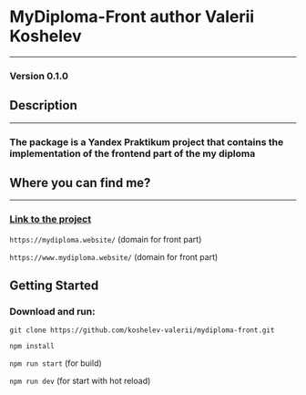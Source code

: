 # MyDiploma-Front author Valerii Koshelev
-------------------------------

### Version 0.1.0

## Description
-------------------------------

### The package is a Yandex Praktikum project that contains the implementation of the frontend part of the my diploma

## Where you can find me?
-------------------------------

### [Link to the project](https://koshelev-valerii.github.io/mydiploma-front/)


`https://mydiploma.website/` (domain for front part)

`https://www.mydiploma.website/` (domain for front part)

## Getting Started

### Download and run:

`git clone https://github.com/koshelev-valerii/mydiploma-front.git`


`npm install`

`npm run start` (for build)

`npm run dev` (for start with hot reload)

